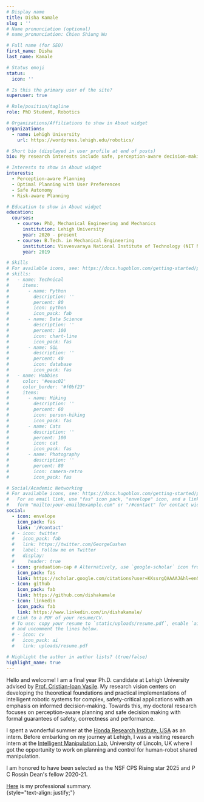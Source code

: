 ```yaml
---
# Display name
title: Disha Kamale
slug : ''
# Name pronunciation (optional)
# name_pronunciation: Chien Shiung Wu

# Full name (for SEO)
first_name: Disha
last_name: Kamale

# Status emoji
status:
  icon: ''

# Is this the primary user of the site?
superuser: true

# Role/position/tagline
role: PhD Student, Robotics

# Organizations/Affiliations to show in About widget
organizations:
  - name: Lehigh University
    url: https://wordpress.lehigh.edu/robotics/

# Short bio (displayed in user profile at end of posts)
bio: My research interests include safe, perception-aware decision-making and planning with user preferences. 

# Interests to show in About widget
interests:
  - Perception-aware Planning
  - Optimal Planning with User Preferences
  - Safe Autonomy
  - Risk-aware Planning

# Education to show in About widget
education:
  courses:
    - course: PhD, Mechanical Engineering and Mechanics
      institution: Lehigh University
      year: 2020 - present
    - course: B.Tech. in Mechanical Engineering
      institution: Visvesvaraya National Institute of Technology (NIT Nagpur), India
      year: 2019

# Skills
# For available icons, see: https://docs.hugoblox.com/getting-started/page-builder/#icons
# skills:
#   - name: Technical
#     items:
#       - name: Python
#         description: ''
#         percent: 80
#         icon: python
#         icon_pack: fab
#       - name: Data Science
#         description: ''
#         percent: 100
#         icon: chart-line
#         icon_pack: fas
#       - name: SQL
#         description: ''
#         percent: 40
#         icon: database
#         icon_pack: fas
#   - name: Hobbies
#     color: '#eeac02'
#     color_border: '#f0bf23'
#     items:
#       - name: Hiking
#         description: ''
#         percent: 60
#         icon: person-hiking
#         icon_pack: fas
#       - name: Cats
#         description: ''
#         percent: 100
#         icon: cat
#         icon_pack: fas
#       - name: Photography
#         description: ''
#         percent: 80
#         icon: camera-retro
#         icon_pack: fas

# Social/Academic Networking
# For available icons, see: https://docs.hugoblox.com/getting-started/page-builder/#icons
#   For an email link, use "fas" icon pack, "envelope" icon, and a link in the
#   form "mailto:your-email@example.com" or "/#contact" for contact widget.
social:
  - icon: envelope
    icon_pack: fas
    link: '/#contact'
  # - icon: twitter
  #   icon_pack: fab
  #   link: https://twitter.com/GeorgeCushen
  #   label: Follow me on Twitter
  #   display:
  #     header: true
  - icon: graduation-cap # Alternatively, use `google-scholar` icon from `ai` icon pack
    icon_pack: fas
    link: https://scholar.google.com/citations?user=KKssrgQAAAAJ&hl=en&authuser=2
  - icon: github
    icon_pack: fab
    link: https://github.com/dishakamale
  - icon: linkedin
    icon_pack: fab
    link: https://www.linkedin.com/in/dishakamale/
  # Link to a PDF of your resume/CV.
  # To use: copy your resume to `static/uploads/resume.pdf`, enable `ai` icons in `params.yaml`,
  # and uncomment the lines below.
  # - icon: cv
  #   icon_pack: ai
  #   link: uploads/resume.pdf

# Highlight the author in author lists? (true/false)
highlight_name: true
---
```


Hello and welcome! I am a final year Ph.D. candidate at Lehigh University advised by [Prof. Cristian-Ioan Vasile](https://engineering.lehigh.edu/faculty/cristian-ioan-vasile). My research vision centers on developing the theoretical foundations and practical implementations of intelligent robotic systems for complex, safety-critical applications with an emphasis on informed decision-making. Towards this, my doctoral research focuses on perception-aware planning and safe decision making with formal guarantees of safety, correctness and performance. 

I spent a wonderful summer at the [Honda Research Institute, USA](https://usa.honda-ri.com/) as an intern. Before embarking on my journey at Lehigh, I was a visiting research intern at the [Intelligent Manipulation Lab](https://intmanlab.com/index.html), University of Lincoln, UK where I got the opportunity to work on planning and control for human-robot shared manipulation.

I am honored to have been selected as the NSF CPS Rising star 2025 and P C Rossin Dean's fellow 2020-21. 

[Here](https://dishakamale.github.io/robotics/uploads/resume.pdf) is my professional summary.  
{style="text-align: justify;"}

